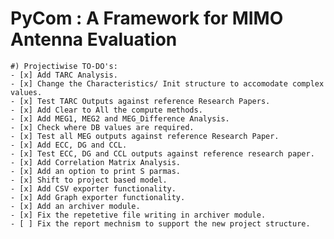 PyCom : A Framework for MIMO Antenna Evaluation
===============================================

    #) Projectiwise TO-DO's:
    - [x] Add TARC Analysis.
    - [x] Change the Characteristics/ Init structure to accomodate complex values.
    - [x] Test TARC Outputs against reference Research Papers.
    - [x] Add Clear to All the compute methods.
    - [x] Add MEG1, MEG2 and MEG_Difference Analysis.
    - [x] Check where DB values are required.
    - [x] Test all MEG outputs against reference Research Paper.
    - [x] Add ECC, DG and CCL.
    - [x] Test ECC, DG and CCL outputs against reference research paper.
    - [x] Add Correlation Matrix Analysis.
    - [x] Add an option to print S parmas.
    - [x] Shift to project based model.
    - [x] Add CSV exporter functionality.
    - [x] Add Graph exporter functionality.
    - [x] Add an archiver module.
    - [x] Fix the repetetive file writing in archiver module.
    - [ ] Fix the report mechnism to support the new project structure.
